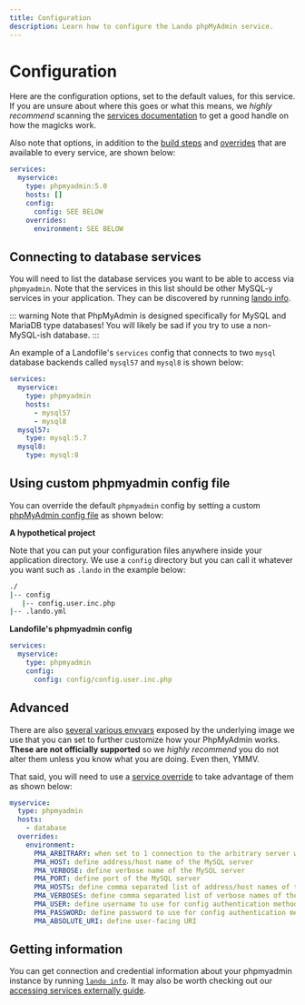 ```yaml
---
title: Configuration
description: Learn how to configure the Lando phpMyAdmin service.
---
```


# Configuration

Here are the configuration options, set to the default values, for this service. If you are unsure about where this goes or what this means, we *highly recommend* scanning the [services documentation](https://docs.lando.dev/config/services.html) to get a good handle on how the magicks work.

Also note that options, in addition to the [build steps](https://docs.lando.dev/config/services.html#build-steps) and [overrides](https://docs.lando.dev/config/services.html#overrides) that are available to every service, are shown below:

```yaml
services:
  myservice:
    type: phpmyadmin:5.0
    hosts: []
    config:
      config: SEE BELOW
    overrides:
      environment: SEE BELOW
```

## Connecting to database services

You will need to list the database services you want to be able to access via `phpmyadmin`. Note that the services in this list should be other MySQL-y services in your application. They can be discovered by running [lando info](https://docs.lando.dev/cli/info.html).

::: warning Note that PhpMyAdmin is designed specifically for MySQL and MariaDB type databases!
You will likely be sad if you try to use a non-MySQL-ish database.
:::

An example of a Landofile's `services` config that connects to two `mysql` database backends called `mysql57` and `mysql8` is shown below:

```yaml
services:
  myservice:
    type: phpmyadmin
    hosts:
      - mysql57
      - mysql8
  mysql57:
    type: mysql:5.7
  mysql8:
    type: mysql:8
```

## Using custom phpmyadmin config file

You can override the default `phpmyadmin` config by setting a custom [phpMyAdmin config file](https://docs.phpmyadmin.net/en/latest/config.html) as shown below:

**A hypothetical project**

Note that you can put your configuration files anywhere inside your application directory. We use a `config` directory but you can call it whatever you want such as `.lando` in the example below:

```bash
./
|-- config
   |-- config.user.inc.php
|-- .lando.yml
```

**Landofile's phpmyadmin config**

```yaml
services:
  myservice:
    type: phpmyadmin
    config:
      config: config/config.user.inc.php
```

## Advanced

There are also [several various envvars](https://hub.docker.com/r/phpmyadmin/phpmyadmin/) exposed by the underlying image we use that you can set to further customize how your PhpMyAdmin works. **These are not officially supported** so we *highly recommend* you do not alter them unless you know what you are doing. Even then, YMMV.

That said, you will need to use a [service override](https://docs.lando.dev/config/services.html#overrides) to take advantage of them as shown below:

```yaml
myservice:
  type: phpmyadmin
  hosts:
    - database
  overrides:
    environment:
      PMA_ARBITRARY: when set to 1 connection to the arbitrary server will be allowed
      PMA_HOST: define address/host name of the MySQL server
      PMA_VERBOSE: define verbose name of the MySQL server
      PMA_PORT: define port of the MySQL server
      PMA_HOSTS: define comma separated list of address/host names of the MySQL servers
      PMA_VERBOSES: define comma separated list of verbose names of the MySQL servers
      PMA_USER: define username to use for config authentication method
      PMA_PASSWORD: define password to use for config authentication method
      PMA_ABSOLUTE_URI: define user-facing URI
```

## Getting information

You can get connection and credential information about your phpmyadmin instance by running [`lando info`](https://docs.lando.dev/cli/info.html). It may also be worth checking out our [accessing services externally guide](https://docs.lando.dev/guides/external-access.html).